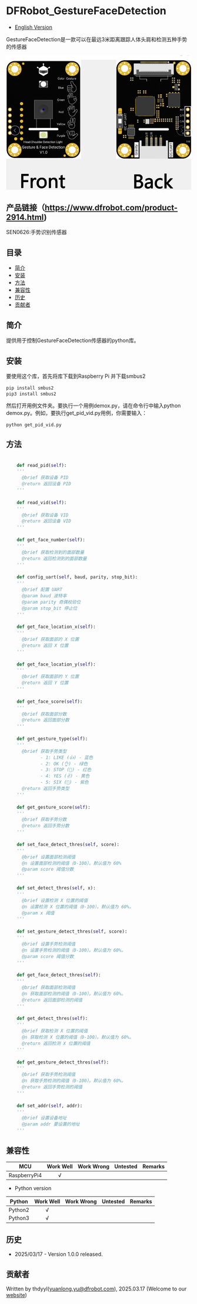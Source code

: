 # DFRobot_GestureFaceDetection

* [English Version](./README.md)

GestureFaceDetection是一款可以在最远3米距离跟踪人体头肩和检测五种手势的传感器

![Product Image](../../resources/images/SEN0626svg.png)


## 产品链接（https://www.dfrobot.com/product-2914.html)

  SEN0626:手势识别传感器

## 目录

* [简介](#简介)
* [安装](#安装)
* [方法](#方法)
* [兼容性](#兼容性)
* [历史](#历史)
* [贡献者](#贡献者)

## 简介

提供用于控制GestureFaceDetection传感器的python库。

## 安装

要使用这个库，首先将库下载到Raspberry Pi 并下载smbus2

```
pip install smbus2
pip3 install smbus2
```

然后打开用例文件夹。要执行一个用例demox.py，请在命令行中输入python demox.py。例如，要执行get_pid_vid.py用例，你需要输入：

```
python get_pid_vid.py
```

## 方法
```python
  
    def read_pid(self):
    '''
      @brief 获取设备 PID
      @return 返回设备 PID
    '''

    def read_vid(self):
    '''
      @brief 获取设备 VID
      @return 返回设备 VID
    '''

    def get_face_number(self):
    '''
      @brief 获取检测到的面部数量
      @return 返回检测到的面部数量
    '''

    def config_uart(self, baud, parity, stop_bit):
    '''
      @brief 配置 UART
      @param baud 波特率
      @param parity 奇偶校验位
      @param stop_bit 停止位
    '''

    def get_face_location_x(self):
    '''
      @brief 获取面部的 X 位置
      @return 返回 X 位置
    '''

    def get_face_location_y(self):
    '''
      @brief 获取面部的 Y 位置
      @return 返回 Y 位置
    '''

    def get_face_score(self):
    '''
      @brief 获取面部分数
      @return 返回面部分数
    '''

    def get_gesture_type(self):
    '''
      @brief 获取手势类型
             - 1: LIKE (👍) - 蓝色
             - 2: OK (👌) - 绿色
             - 3: STOP (🤚) - 红色
             - 4: YES (✌) - 黄色
             - 5: SIX (🤙) - 紫色
      @return 返回手势类型
    '''

    def get_gesture_score(self):
    '''
      @brief 获取手势分数
      @return 返回手势分数
    '''

    def set_face_detect_thres(self, score):
    '''
      @brief 设置面部检测阈值
      @n 设置面部检测的阈值（0-100）。默认值为 60%
      @param score 阈值分数
    '''

    def set_detect_thres(self, x):
    '''
      @brief 设置检测 X 位置的阈值
      @n 设置检测 X 位置的阈值（0-100）。默认值为 60%。
      @param x 阈值
    '''

    def set_gesture_detect_thres(self, score):
    '''
      @brief 设置手势检测阈值
      @n 设置手势检测的阈值（0-100）。默认值为 60%。
      @param score 阈值分数
    '''

    def get_face_detect_thres(self):
    '''
      @brief 获取面部检测阈值
      @n 获取面部检测的阈值（0-100）。默认值为 60%。
      @return 返回面部检测的阈值
    '''

    def get_detect_thres(self):
    '''
      @brief 获取检测 X 位置的阈值
      @n 获取检测 X 位置的阈值（0-100）。默认值为 60%。
      @return 返回检测 X 位置的阈值
    '''

    def get_gesture_detect_thres(self):
    '''
      @brief 获取手势检测阈值
      @n 获取手势检测的阈值（0-100）。默认值为 60%。
      @return 返回手势检测的阈值
    '''

    def set_addr(self, addr):
    '''
      @brief 设置设备地址
      @param addr 要设置的地址
    '''
```

## 兼容性

| MCU         | Work Well | Work Wrong  | Untested | Remarks |
| ------------ | :--: | :----: | :----: | :--: |
| RaspberryPi4 |  √   |        |        |      |

* Python version 

| Python  | Work Well | Work Wrong | Untested | Remarks |
| ------- | :--: | :----: | :----: | ---- |
| Python2 |  √   |        |        |      |
| Python3 |  √   |        |        |      |
## 历史 

- 2025/03/17 - Version 1.0.0 released.

## 贡献者

Written by thdyyl(yuanlong.yu@dfrobot.com), 2025.03.17 (Welcome to our [website](https://www.dfrobot.com/))






